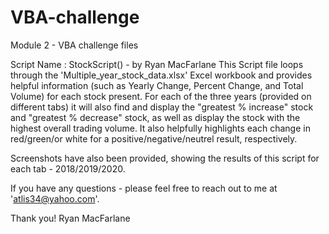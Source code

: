 # VBA-challenge
Module 2 - VBA challenge files

Script Name : StockScript() - by Ryan MacFarlane
This Script file loops through the 'Multiple_year_stock_data.xlsx' Excel workbook and provides helpful information (such as Yearly Change, Percent Change, and Total Volume) for each stock present.  For each of the three years (provided on different tabs) it will also find and display the "greatest % increase" stock and "greatest % decrease" stock, as well as display the stock with the highest overall trading volume.  It also helpfully highlights each change in red/green/or white for a positive/negative/neutrel result, respectively.

Screenshots have also been provided, showing the results of this script for each tab - 2018/2019/2020.

If you have any questions - please feel free to reach out to me at 'atlis34@yahoo.com'.

Thank you!
Ryan MacFarlane
